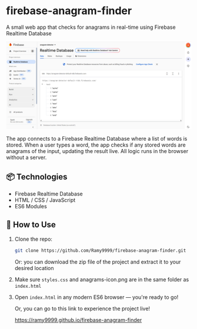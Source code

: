 # firebase-anagram-finder
A small web app that checks for anagrams in real-time using Firebase Realtime Database

![Firebase Realtime Database](./Firebase-Console-Realtime-Database.png)

The app connects to a Firebase Realtime Database where a list of words is stored. When a user types a word, the app checks if any stored words are anagrams of the input, updating the result live. All logic runs in the browser without a server.

## 📦 Technologies

- Firebase Realtime Database
- HTML / CSS / JavaScript
- ES6 Modules

## 🔧 How to Use

1. Clone the repo:
   ```bash
   git clone https://github.com/Ramy9999/firebase-anagram-finder.git
   ```
   Or: you can download the zip file of the project and extract it to your desired location
   
3. Make sure `styles.css` and anagrams-icon.png are in the same folder as `index.html`
4. Open `index.html` in any modern ES6 browser — you're ready to go!

   Or, you can go to this link to experience the project live!

   https://ramy9999.github.io/firebase-anagram-finder
